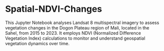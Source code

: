 # Spatial-NDVI-Changes
This Jupyter Notebook analyses Landsat 8 multispectral imagery to assess vegetation changes in the Dogon Plateau region of Mali, located in the Sahel, from 2015 to 2023. It employs NDVI (Normalized Difference Vegetation Index) calculations to monitor and understand geospatial vegetation dynamics over time.
